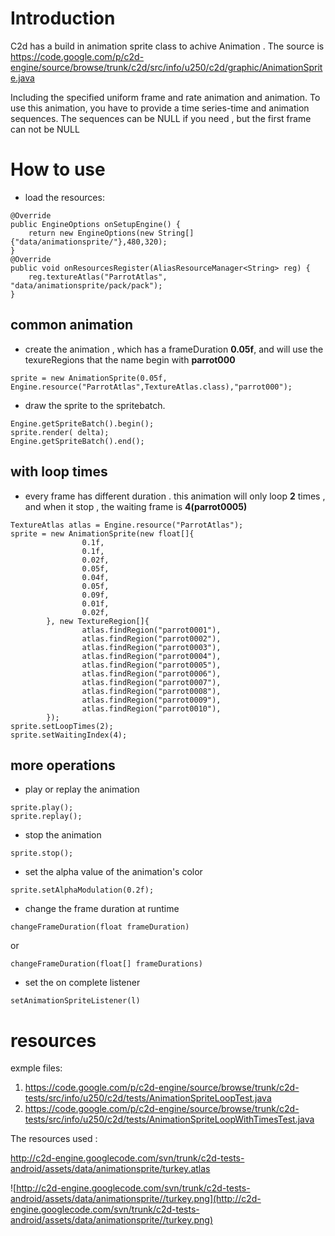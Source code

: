 # Introduction #

C2d has a build  in animation sprite class to achive Animation . The source is https://code.google.com/p/c2d-engine/source/browse/trunk/c2d/src/info/u250/c2d/graphic/AnimationSprite.java

Including the specified uniform frame and rate animation and animation. To use this animation, you have to provide a time series-time and animation sequences. The sequences can be NULL if you need , but the first frame can not be NULL


# How to use #

  * load the resources:
```
@Override
public EngineOptions onSetupEngine() {
	return new EngineOptions(new String[]{"data/animationsprite/"},480,320);
}
@Override
public void onResourcesRegister(AliasResourceManager<String> reg) {
	reg.textureAtlas("ParrotAtlas",  "data/animationsprite/pack/pack");
}
```

## common animation ##
  * create the animation , which has a frameDuration **0.05f**, and will use the texureRegions that the name begin with **parrot000**
```
sprite = new AnimationSprite(0.05f, Engine.resource("ParrotAtlas",TextureAtlas.class),"parrot000");
```
  * draw the sprite to the spritebatch.
```
Engine.getSpriteBatch().begin();
sprite.render( delta);
Engine.getSpriteBatch().end();
```
## with loop times ##
  * every frame has different duration . this animation will only loop **2** times , and when it stop , the waiting frame is **4(parrot0005)**
```
TextureAtlas atlas = Engine.resource("ParrotAtlas");
sprite = new AnimationSprite(new float[]{
				0.1f,
				0.1f,
				0.02f,
				0.05f,
				0.04f,
				0.05f,
				0.09f,
				0.01f,
				0.02f,
		}, new TextureRegion[]{
				atlas.findRegion("parrot0001"),
				atlas.findRegion("parrot0002"),
				atlas.findRegion("parrot0003"),
				atlas.findRegion("parrot0004"),
				atlas.findRegion("parrot0005"),
				atlas.findRegion("parrot0006"),
				atlas.findRegion("parrot0007"),
				atlas.findRegion("parrot0008"),
				atlas.findRegion("parrot0009"),
				atlas.findRegion("parrot0010"),
		});
sprite.setLoopTimes(2);
sprite.setWaitingIndex(4);
```
## more operations ##
  * play or replay the animation
```
sprite.play();
sprite.replay();
```
  * stop the animation
```
sprite.stop();
```
  * set the alpha value of the animation's color
```
sprite.setAlphaModulation(0.2f);
```
  * change the frame duration at runtime
```
changeFrameDuration(float frameDuration)
```
or
```
changeFrameDuration(float[] frameDurations)
```
  * set the on complete listener
```
setAnimationSpriteListener(l)
```
# resources #
exmple files:
  1. https://code.google.com/p/c2d-engine/source/browse/trunk/c2d-tests/src/info/u250/c2d/tests/AnimationSpriteLoopTest.java
  1. https://code.google.com/p/c2d-engine/source/browse/trunk/c2d-tests/src/info/u250/c2d/tests/AnimationSpriteLoopWithTimesTest.java

The resources used :

http://c2d-engine.googlecode.com/svn/trunk/c2d-tests-android/assets/data/animationsprite/turkey.atlas

![http://c2d-engine.googlecode.com/svn/trunk/c2d-tests-android/assets/data/animationsprite//turkey.png](http://c2d-engine.googlecode.com/svn/trunk/c2d-tests-android/assets/data/animationsprite//turkey.png)